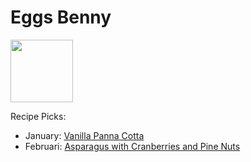 # Eggs Benny

<img src="http://api.adorable.io/avatars/100/englishmuffin%40flavor.magazine" height="100" width="100" />

Recipe Picks:

- January: [Vanilla Panna Cotta](../recipe/jan/vanilla-panna-cotta.md)
- Februari: [Asparagus with Cranberries and Pine Nuts](../recipe/feb/Asparagus-with-Cranberries-and-Pine-Nuts)